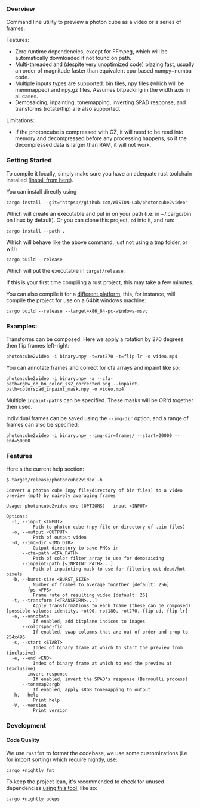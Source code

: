 ### Overview
Command line utility to preview a photon cube as a video or a series of frames.

Features:
- Zero runtime dependencies, except for FFmpeg, which will be automatically downloaded if not found on path.
- Multi-threaded and (despite very unoptimized code) blazing fast, usually an order of magnitude faster than equivalent cpu-based numpy+numba code. 
- Multiple inputs types are supported: bin files, npy files (which will be memmapped) and npy.gz files. Assumes bitpacking in the width axis in all cases.
- Demosaicing, inpainting, tonemapping, inverting SPAD response, and transforms (rotate/flip) are also supported.

Limitations:
- If the photoncube is compressed with GZ, it will need to be read into memory and decompressed before any processing happens, so if the decompressed data is larger than RAM, it will not work.


### Getting Started 
To compile it locally, simply make sure you have an adequate rust toolchain installed ([install from here](https://rustup.rs/)).

You can install directly using
```
cargo install --git="https://github.com/WISION-Lab/photoncube2video"
```

Which will create an executable and put in on your path (i.e: in ~/.cargo/bin on linux by default). Or you can clone this project, `cd` into it, and run:

```
cargo install --path .
```

Which will behave like the above command, just not using a tmp folder, or with

```
cargo build --release
```

Which will put the executable in `target/release`.


If this is your first time compiling a rust project, this may take a few minutes.


You can also compile it for a [different platform](https://rust-lang.github.io/rustup/cross-compilation.html), this, for instance, will compile the project for use on a 64bit windows machine:
```
cargo build --release --target=x86_64-pc-windows-msvc
```

### Examples:

Transforms can be composed. Here we apply a rotation by 270 degrees then flip frames left-right:
```
photoncube2video -i binary.npy -t=rot270 -t=flip-lr -o video.mp4
```


You can annotate frames and correct for cfa arrays and inpaint like so:
```
photoncube2video -i binary.npy -a --cfa-path=rgbw_oh_bn_color_ss2_corrected.png --inpaint-path=colorspad_inpaint_mask.npy -o video.mp4
```
Multiple `inpaint-path`s can be specified. These masks will be OR'd together then used.


Individual frames can be saved using the `--img-dir` option, and a range of frames can also be specified:
```
photoncube2video -i binary.npy --img-dir=frames/ --start=20000 --end=50000
```

### Features
Here's the current help section: 
```
$ target/release/photoncube2video -h

Convert a photon cube (npy file/directory of bin files) to a video preview (mp4) by naively averaging frames

Usage: photoncube2video.exe [OPTIONS] --input <INPUT>

Options:
  -i, --input <INPUT>
          Path to photon cube (npy file or directory of .bin files)
  -o, --output <OUTPUT>
          Path of output video
  -d, --img-dir <IMG_DIR>
          Output directory to save PNGs in
      --cfa-path <CFA_PATH>
          Path of color filter array to use for demosaicing
      --inpaint-path [<INPAINT_PATH>...]
          Path of inpainting mask to use for filtering out dead/hot pixels
  -b, --burst-size <BURST_SIZE>
          Number of frames to average together [default: 256]
      --fps <FPS>
          Frame rate of resulting video [default: 25]
  -t, --transform [<TRANSFORM>...]
          Apply transformations to each frame (these can be composed) [possible values: identity, rot90, rot180, rot270, flip-ud, flip-lr]
  -a, --annotate
          If enabled, add bitplane indices to images
      --colorspad-fix
          If enabled, swap columns that are out of order and crop to 254x496
  -s, --start <START>
          Index of binary frame at which to start the preview from (inclusive)
  -e, --end <END>
          Index of binary frame at which to end the preview at (exclusive)
      --invert-response
          If enabled, invert the SPAD's response (Bernoulli process)
      --tonemap2srgb
          If enabled, apply sRGB tonemapping to output
  -h, --help
          Print help
  -V, --version
          Print version
```

### Development

#### Code Quality

We use `rustfmt` to format the codebase, we use some customizations (i.e for import sorting) which require nightly, use:
```
cargo +nightly fmt 
```

To keep the project lean, it's recommended to check for unused dependencies [using this tool](https://github.com/est31/cargo-udeps), like so: 

```
cargo +nightly udeps
```
